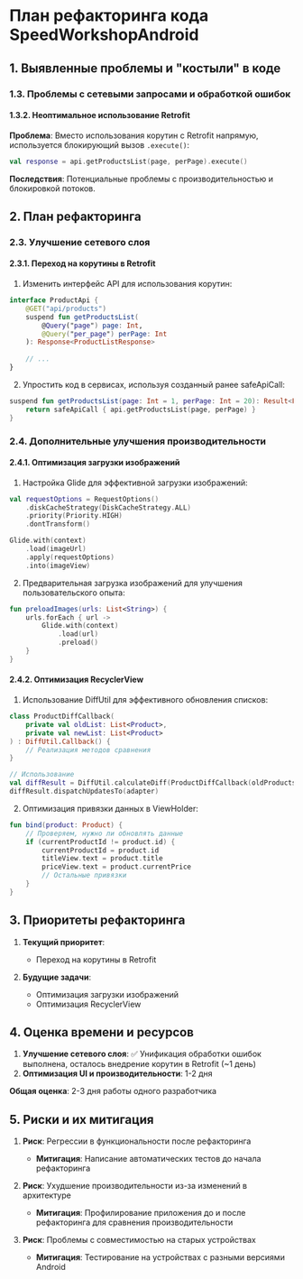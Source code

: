 # План рефакторинга кода SpeedWorkshopAndroid

## 1. Выявленные проблемы и "костыли" в коде

### 1.3. Проблемы с сетевыми запросами и обработкой ошибок

#### 1.3.2. Неоптимальное использование Retrofit

**Проблема**: Вместо использования корутин с Retrofit напрямую, используется блокирующий вызов `.execute()`:

```kotlin
val response = api.getProductsList(page, perPage).execute()
```

**Последствия**: Потенциальные проблемы с производительностью и блокировкой потоков.

## 2. План рефакторинга

### 2.3. Улучшение сетевого слоя

#### 2.3.1. Переход на корутины в Retrofit

1. Изменить интерфейс API для использования корутин:

```kotlin
interface ProductApi {
    @GET("api/products")
    suspend fun getProductsList(
        @Query("page") page: Int,
        @Query("per_page") perPage: Int
    ): Response<ProductListResponse>
    
    // ...
}
```

2. Упростить код в сервисах, используя созданный ранее safeApiCall:

```kotlin
suspend fun getProductsList(page: Int = 1, perPage: Int = 20): Result<ProductListResponse> {
    return safeApiCall { api.getProductsList(page, perPage) }
}
```

### 2.4. Дополнительные улучшения производительности

#### 2.4.1. Оптимизация загрузки изображений

1. Настройка Glide для эффективной загрузки изображений:

```kotlin
val requestOptions = RequestOptions()
    .diskCacheStrategy(DiskCacheStrategy.ALL)
    .priority(Priority.HIGH)
    .dontTransform()

Glide.with(context)
    .load(imageUrl)
    .apply(requestOptions)
    .into(imageView)
```

2. Предварительная загрузка изображений для улучшения пользовательского опыта:

```kotlin
fun preloadImages(urls: List<String>) {
    urls.forEach { url ->
        Glide.with(context)
            .load(url)
            .preload()
    }
}
```

#### 2.4.2. Оптимизация RecyclerView

1. Использование DiffUtil для эффективного обновления списков:

```kotlin
class ProductDiffCallback(
    private val oldList: List<Product>,
    private val newList: List<Product>
) : DiffUtil.Callback() {
    // Реализация методов сравнения
}

// Использование
val diffResult = DiffUtil.calculateDiff(ProductDiffCallback(oldProducts, newProducts))
diffResult.dispatchUpdatesTo(adapter)
```

2. Оптимизация привязки данных в ViewHolder:

```kotlin
fun bind(product: Product) {
    // Проверяем, нужно ли обновлять данные
    if (currentProductId != product.id) {
        currentProductId = product.id
        titleView.text = product.title
        priceView.text = product.currentPrice
        // Остальные привязки
    }
}
```

## 3. Приоритеты рефакторинга

1. **Текущий приоритет**:
   - Переход на корутины в Retrofit

2. **Будущие задачи**:
   - Оптимизация загрузки изображений
   - Оптимизация RecyclerView

## 4. Оценка времени и ресурсов

1. **Улучшение сетевого слоя**: ✅ Унификация обработки ошибок выполнена, осталось внедрение корутин в Retrofit (~1 день)
2. **Оптимизация UI и производительности**: 1-2 дня

**Общая оценка**: 2-3 дня работы одного разработчика

## 5. Риски и их митигация

1. **Риск**: Регрессии в функциональности после рефакторинга
   - **Митигация**: Написание автоматических тестов до начала рефакторинга

2. **Риск**: Ухудшение производительности из-за изменений в архитектуре
   - **Митигация**: Профилирование приложения до и после рефакторинга для сравнения производительности

3. **Риск**: Проблемы с совместимостью на старых устройствах
   - **Митигация**: Тестирование на устройствах с разными версиями Android